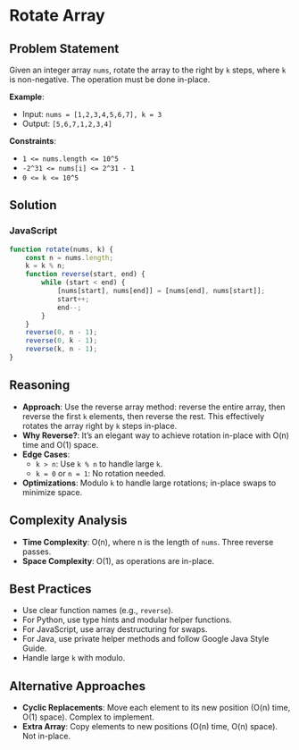 # Rotate Array

## Problem Statement
Given an integer array `nums`, rotate the array to the right by `k` steps, where `k` is non-negative. The operation must be done in-place.

**Example**:
- Input: `nums = [1,2,3,4,5,6,7], k = 3`
- Output: `[5,6,7,1,2,3,4]`

**Constraints**:
- `1 <= nums.length <= 10^5`
- `-2^31 <= nums[i] <= 2^31 - 1`
- `0 <= k <= 10^5`

## Solution

### JavaScript
```javascript
function rotate(nums, k) {
    const n = nums.length;
    k = k % n;
    function reverse(start, end) {
        while (start < end) {
            [nums[start], nums[end]] = [nums[end], nums[start]];
            start++;
            end--;
        }
    }
    reverse(0, n - 1);
    reverse(0, k - 1);
    reverse(k, n - 1);
}
```

## Reasoning
- **Approach**: Use the reverse array method: reverse the entire array, then reverse the first `k` elements, then reverse the rest. This effectively rotates the array right by `k` steps in-place.
- **Why Reverse?**: It’s an elegant way to achieve rotation in-place with O(n) time and O(1) space.
- **Edge Cases**:
  - `k > n`: Use `k % n` to handle large `k`.
  - `k = 0` or `n = 1`: No rotation needed.
- **Optimizations**: Modulo `k` to handle large rotations; in-place swaps to minimize space.

## Complexity Analysis
- **Time Complexity**: O(n), where n is the length of `nums`. Three reverse passes.
- **Space Complexity**: O(1), as operations are in-place.

## Best Practices
- Use clear function names (e.g., `reverse`).
- For Python, use type hints and modular helper functions.
- For JavaScript, use array destructuring for swaps.
- For Java, use private helper methods and follow Google Java Style Guide.
- Handle large `k` with modulo.

## Alternative Approaches
- **Cyclic Replacements**: Move each element to its new position (O(n) time, O(1) space). Complex to implement.
- **Extra Array**: Copy elements to new positions (O(n) time, O(n) space). Not in-place.